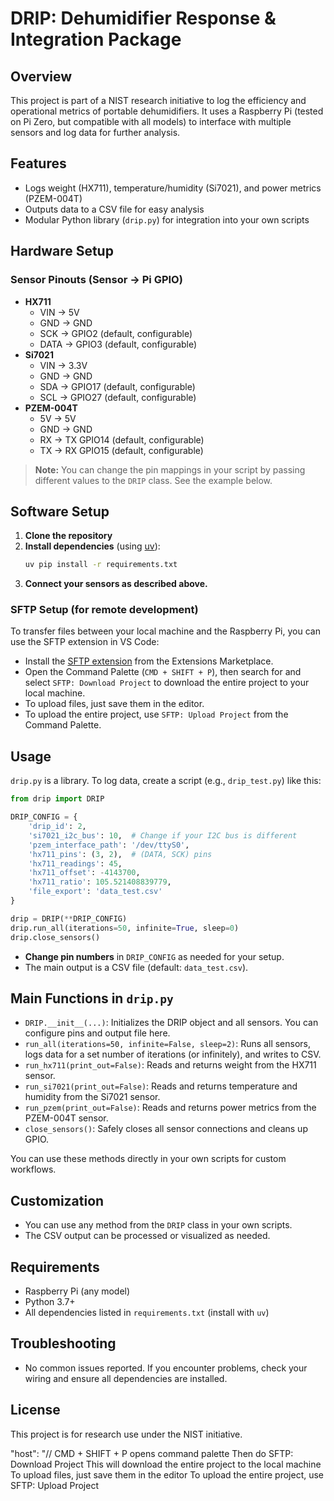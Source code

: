 # DRIP: Dehumidifier Response & Integration Package

## Overview
This project is part of a NIST research initiative to log the efficiency and operational metrics of portable dehumidifiers. It uses a Raspberry Pi (tested on Pi Zero, but compatible with all models) to interface with multiple sensors and log data for further analysis.

## Features
- Logs weight (HX711), temperature/humidity (Si7021), and power metrics (PZEM-004T)
- Outputs data to a CSV file for easy analysis
- Modular Python library (`drip.py`) for integration into your own scripts

## Hardware Setup
### Sensor Pinouts (Sensor -> Pi GPIO)
- **HX711**
  - VIN  -> 5V
  - GND  -> GND
  - SCK  -> GPIO2 (default, configurable)
  - DATA -> GPIO3 (default, configurable)
- **Si7021**
  - VIN  -> 3.3V
  - GND  -> GND
  - SDA  -> GPIO17 (default, configurable)
  - SCL  -> GPIO27 (default, configurable)
- **PZEM-004T**
  - 5V   -> 5V
  - GND  -> GND
  - RX   -> TX GPIO14 (default, configurable)
  - TX   -> RX GPIO15 (default, configurable)

> **Note:** You can change the pin mappings in your script by passing different values to the `DRIP` class. See the example below.

## Software Setup
1. **Clone the repository**
2. **Install dependencies** (using [uv](https://github.com/astral-sh/uv)):
   ```sh
   uv pip install -r requirements.txt
   ```
3. **Connect your sensors as described above.**

### SFTP Setup (for remote development)
To transfer files between your local machine and the Raspberry Pi, you can use the SFTP extension in VS Code:
- Install the [SFTP extension](https://marketplace.visualstudio.com/items?itemName=liximomo.sftp) from the Extensions Marketplace.
- Open the Command Palette (`CMD + SHIFT + P`), then search for and select `SFTP: Download Project` to download the entire project to your local machine.
- To upload files, just save them in the editor.
- To upload the entire project, use `SFTP: Upload Project` from the Command Palette.

## Usage
`drip.py` is a library. To log data, create a script (e.g., `drip_test.py`) like this:

```python
from drip import DRIP

DRIP_CONFIG = {
    'drip_id': 2,
    'si7021_i2c_bus': 10,  # Change if your I2C bus is different
    'pzem_interface_path': '/dev/ttyS0',
    'hx711_pins': (3, 2),  # (DATA, SCK) pins
    'hx711_readings': 45,
    'hx711_offset': -4143700,
    'hx711_ratio': 105.521408839779,
    'file_export': 'data_test.csv'
}

drip = DRIP(**DRIP_CONFIG)
drip.run_all(iterations=50, infinite=True, sleep=0)
drip.close_sensors()
```

- **Change pin numbers** in `DRIP_CONFIG` as needed for your setup.
- The main output is a CSV file (default: `data_test.csv`).

## Main Functions in `drip.py`
- `DRIP.__init__(...)`: Initializes the DRIP object and all sensors. You can configure pins and output file here.
- `run_all(iterations=50, infinite=False, sleep=2)`: Runs all sensors, logs data for a set number of iterations (or infinitely), and writes to CSV.
- `run_hx711(print_out=False)`: Reads and returns weight from the HX711 sensor.
- `run_si7021(print_out=False)`: Reads and returns temperature and humidity from the Si7021 sensor.
- `run_pzem(print_out=False)`: Reads and returns power metrics from the PZEM-004T sensor.
- `close_sensors()`: Safely closes all sensor connections and cleans up GPIO.

You can use these methods directly in your own scripts for custom workflows.

## Customization
- You can use any method from the `DRIP` class in your own scripts.
- The CSV output can be processed or visualized as needed.

## Requirements
- Raspberry Pi (any model)
- Python 3.7+
- All dependencies listed in `requirements.txt` (install with `uv`)

## Troubleshooting
- No common issues reported. If you encounter problems, check your wiring and ensure all dependencies are installed.

## License
This project is for research use under the NIST initiative.

"host": "// CMD + SHIFT + P opens command palette
Then do SFTP: Download Project
This will download the entire project to the local machine
To upload files, just save them in the editor
To upload the entire project, use SFTP: Upload Project